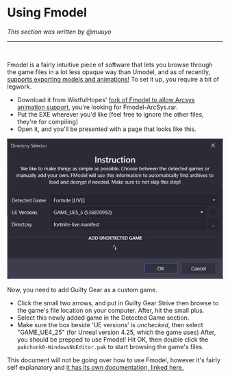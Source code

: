 # Using Fmodel
*This section was written by @muuyo*

<hr>
<br>

Fmodel is a fairly intuitive piece of software that lets you browse through the game files in a lot less opaque way than Umodel, and as of recently, [supports exporting models and animations!](../tools/blender.md#fmodel-with-arc-system-works-animation-support)
To set it up, you require a bit of legwork.
- Download it from WistfulHopes' [fork of Fmodel to allow Arcsys animation support](https://github.com/WistfulHopes/FModel/releases/tag/arcsys), you're looking for Fmodel-ArcSys.rar.
- Put the EXE wherever you'd like (feel free to ignore the other files, they're for compiling)
- Open it, and you'll be presented with a page that looks like this.

![Fmodel's introduction dialogue](images/Fmodelstartingdialog.jpg)

Now, you need to add Guilty Gear as a custom game.
- Click the small two arrows, and put in Guilty Gear Strive then browse to the game's file location on your computer. After, hit the small plus.
- Select this newly added game in the Detected Game section.
- Make sure the box beside 'UE versions' is *unchecked*, then select "GAME_UE4_25" (for Unreal version 4.25, which the game uses)
After, you should be prepped to use Fmodel! Hit OK, then double click the `pakchunk0-WindowsNoEditor.pak` to start browsing the game's files.

This document will not be going over how to use Fmodel, however it's fairly self explanatory and [it has its own documentation, linked here.](https://github.com/4sval/FModel/wiki)
